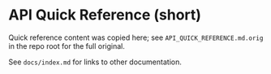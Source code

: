 # API Quick Reference (short)

Quick reference content was copied here; see `API_QUICK_REFERENCE.md.orig` in the repo root for the full original.

See `docs/index.md` for links to other documentation.
